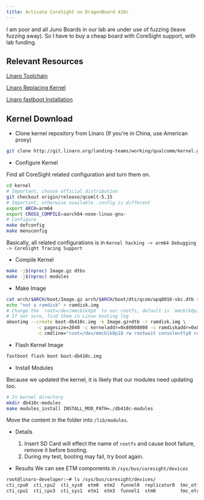 ```yaml
---
title: Activate CoreSight on DragonBoard 410c
---
```


I am poor and all Juno Boards in our lab are under use of fuzzing (leave fuzzing away).
So I have to buy a cheap board with CoreSight support, with lab funding.

## Relevant Resources

[Linaro Toolchain](https://www.linaro.org/downloads)

[Linaro Replacing Kernel](https://www.96boards.org/documentation/consumer/dragonboard/dragonboard410c/build/kernel.md.html)

[Linaro fastboot Installation](https://www.96boards.org/documentation/consumer/dragonboard/dragonboard410c/installation/linux-fastboot.md.html#linarodebian-recall-location-of-boot-and-rootfs-downloaded-from-the-downloads-page)

## Kernel Download

- Clone kernel repository from Linaro (If you're in China, use American proxy)

```bash
git clone http://git.linaro.org/landing-teams/working/qualcomm/kernel.git
```

- Configure Kernel

Find all CoreSight related configuration and turn them on.

```bash
cd kernel
# Important, choose official distribution
git checkout origin/release/qcomlt-5.15
# Important, otherwise available .config is different
export ARCH=arm64
export CROSS_COMPILE=aarch64-none-linux-gnu-
# Configure
make defconfig
make menuconfig
```

Basically, all related configurations is in `Kernel hacking -> arm64 Debugging -> CoreSight Tracing Support`

- Compile Kernel

```bash
make -j$(nproc) Image.gz dtbs
make -j$(nproc) modules
```

- Make Image

```bash
cat arch/$ARCH/boot/Image.gz arch/$ARCH/boot/dts/qcom/apq8016-sbc.dtb > Image.gz+dtb
echo "not a ramdisk" > ramdisk.img
# Change the `root=/dev/mmcblkXpX` to our rootfs, default is `mmcblk0p14`
# If not sure, find them in Linux booting log
abootimg --create boot-db410c.img -k Image.gz+dtb -r ramdisk.img \
           -c pagesize=2048 -c kerneladdr=0x80008000 -c ramdiskaddr=0x81000000 \
           -c cmdline="root=/dev/mmcblk0p10 rw rootwait console=tty0 console=ttyMSM0,115200n8"
```

- Flash Kernel Image

```bash
fastboot flash boot boot-db410c.img
```

- Install Modules

Because we updated the kernel, it is likely that our modules need updating too.

```bash
# In kernel directory
mkdir db410c-modules
make modules_install INSTALL_MOD_PATH=./db410c-modules
```

Move the content in the folder into `/lib/modules`.

- Details
    1. Insert SD Card will effect the name of `rootfs` and cause boot failure, remove it before booting.
    2. During my test, booting may fail, try boot again.

- Results
We can see ETM components in `/sys/bus/coresight/devices`

```bash
root@linaro-developer:~# ls /sys/bus/coresight/devices/
cti_cpu0  cti_cpu2  cti_sys0  etm0  etm2  funnel0  replicator0  tmc_etf0  tpiu0
cti_cpu1  cti_cpu3  cti_sys1  etm1  etm3  funnel1  stm0         tmc_etr0
```
